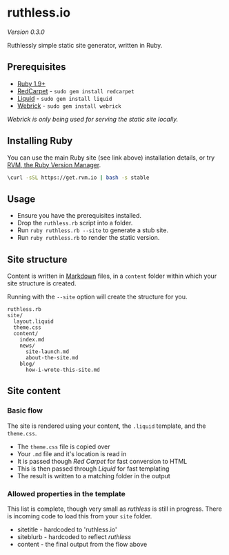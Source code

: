 # ruthless.io

*Version 0.3.0*

Ruthlessly simple static site generator, written in Ruby.

## Prerequisites

* [Ruby 1.9+](https://www.ruby-lang.org)
* [RedCarpet](https://github.com/vmg/redcarpet) - ```sudo gem install redcarpet```
* [Liquid](https://shopify.github.io/liquid/) - ```sudo gem install liquid```
* [Webrick](https://github.com/ruby/webrick) - ```sudo gem install webrick```

*Webrick is only being used for serving the static site locally.*

## Installing Ruby

You can use the main Ruby site (see link above) installation details, or try [RVM, the Ruby Version Manager](https://rvm.io).

``` sh
\curl -sSL https://get.rvm.io | bash -s stable
```

## Usage

* Ensure you have the prerequisites installed.
* Drop the ```ruthless.rb``` script into a folder.
* Run ```ruby ruthless.rb --site``` to generate a stub site.
* Run ```ruby ruthless.rb``` to render the static version.

## Site structure

Content is written in [Markdown](https://daringfireball.net/projects/markdown/) files, in a ```content``` folder within which your site structure is created.

Running with the ```--site``` option will create the structure for you.

```
ruthless.rb
site/
  layout.liquid
  theme.css
  content/
    index.md
    news/
      site-launch.md
      about-the-site.md
    blog/
      how-i-wrote-this-site.md
```

## Site content

### Basic flow

The site is rendered using your content, the ```.liquid``` template, and the ```theme.css```.

* The ```theme.css``` file is copied over
* Your ```.md``` file and it's location is read in
* It is passed though *Red Carpet* for fast conversion to HTML
* This is then passed through *Liquid* for fast templating
* The result is written to a matching folder in the output

### Allowed properties in the template

This list is complete, though very small as *ruthless* is still in progress.
There is incoming code to load this from your ```site``` folder.

* sitetitle - hardcoded to 'ruthless.io'
* siteblurb - hardcoded to reflect *ruthless*
* content - the final output from the flow above
